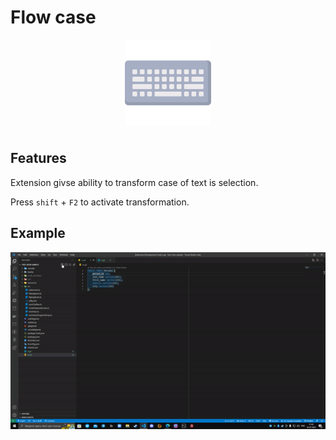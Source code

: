 # Flow case

<p align="center">
<img align="center" style="padding-left: 10px; padding-right: 10px; padding-bottom: 10px;" width="138px" height="138px" src="logo.png" /> 
</p>

## Features

Extension givse ability to transform case of text is selection.

Press `shift` + `F2` to activate transformation.

## Example

![](example.gif)
